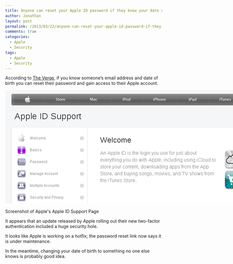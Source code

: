 ```yaml
---
title: Anyone can reset your Apple ID password if they know your date of birth
author: Jonathan
layout: post
permalink: /2013/03/22/anyone-can-reset-your-apple-id-password-if-they-know-your-date-of-birth/
comments: true
categories:
  - Apple
  - Security
tags:
  - Apple
  - Security
---
```

According to <a href="http://www.theverge.com/2013/3/22/4136242/major-security-hole-allows-apple-id-passwords-reset-with-email-date-of-birth" target="_blank">The Verge</a>, if you know someone&#8217;s email address and date of birth you can reset their password and gain access to their Apple account.

<div id="attachment_74" class="wp-caption aligncenter" style="width: 776px">
  <a href="/images/posts/2013/03/apple-id-password-reset-oops.png"><img class="size-full wp-image-74" title="Apple ID Password Reset Exploit" src="/images/posts/2013/03/apple-id-password-reset-oops.png" alt="Screenshot from Apple's site" width="766" height="363" /></a><p class="wp-caption-text">
    Screenshot of Apple's Apple ID Support Page
  </p>
</div>

It appears that an update released by Apple rolling out their new two-factor authentication included a huge security hole.

It looks like Apple is working on a hotfix; the password reset link now says it is under maintenance.

In the meantime, changing your date of birth to something no one else knows is probably good idea.
